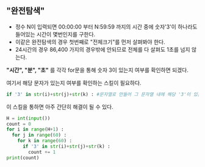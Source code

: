 ## "완전탐색"
 

+ 정수 N이 입력되면 00:00:00 부터 N:59:59 까지의 시간 중에 숫자'3'이 하나라도 들어있는 시간이 몇번인지를 구한다.
+ 이같은 완전탐색의 경우 첫번째로 "전체크기"를 먼저 살펴봐야 한다.
+ 24시간의 경우 86,400 가지의 경우밖에 안되므로 전체를 다 살펴도 1초를 넘지 않는다.

**"시간", "분", "초"** 를 각각 for문을 통해 숫자 3이 있는지 여부를 확인하면 되겠다. 

여기서 해당 문자가 있는지 여부를 확인하는 스킬이 필요하다.
```python
if '3' in str(i)+str(j)+str(k) : #문자열로 만들어 그 문자열 내에 해당 '3'이 있는 경우
```
이 스킬을 통하면 아주 간단히 해결이 될 수 있다.
```python
H = int(input())
count = 0
for i in range(H+1) :
  for j in range(60) :
    for k in range(60) :
      if '3' in str(i)+str(j)+str(k) :
        count += 1
print(count)
```
